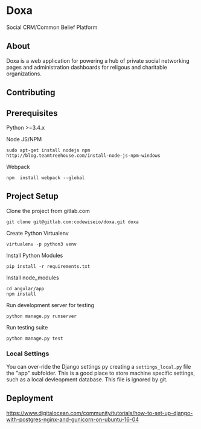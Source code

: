 # Doxa

Social CRM/Common Belief Platform 


## About

Doxa is a web application for powering a hub of private social networking pages and administration dashboards for religous and charitable organizations.

## Contributing



## Prerequisites

Python >=3.4.x

Node JS/NPM

	sudo apt-get install nodejs npm
    http://blog.teamtreehouse.com/install-node-js-npm-windows

Webpack

    npm  install webpack --global

## Project Setup

Clone the project from gitlab.com

    git clone git@gitlab.com:codewiseio/doxa.git doxa

Create Python Virtualenv

	virtualenv -p python3 venv

Install Python Modules

	pip install -r requirements.txt

Install node_modules

    cd angular/app
    npm install

Run development server for testing

    python manage.py runserver

Run testing suite

	python manage.py test

### Local Settings

You can over-ride the Django settings py creating a `settings_local.py` file the "app" subfolder. This is a good place to store machine specific settings, such as a local devleopment database. This file is ignored by git.


## Deployment





https://www.digitalocean.com/community/tutorials/how-to-set-up-django-with-postgres-nginx-and-gunicorn-on-ubuntu-16-04


